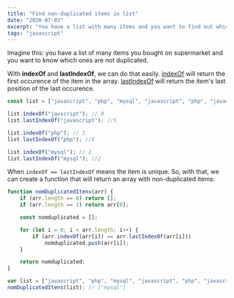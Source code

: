 ```yaml
---
title: "Find non-duplicated items in list"
date: "2020-07-03"
excerpt: "You have a list with many items and you want to find out which ones are not duplicated"
tags: "javascript"
---
```


Imagine this: you have a list of many items you bought on supermarket and you want to know which ones are not duplicated.

With **indexOf** and **lastIndexOf**, we can do that easily.
[indexOf](https://developer.mozilla.org/en-US/docs/Web/JavaScript/Reference/Global_Objects/Array/indexOf) will return the first occurence of the item in the array.
[lastIndexOf](https://developer.mozilla.org/en-US/docs/Web/JavaScript/Reference/Global_Objects/Array/lastIndexOf) will return the item's last position of the last occurence.

```js
const list = ["javascript", "php", "mysql", "javascript", "php", "javascript"];

list.indexOf("javscript"); // 0
list.lastIndexOf("javascript"); //5

list.indexOf("php"); // 1
list.lastIndexOf("php"); //4

list.indexOf("mysql"); // 2
list.lastIndexOf("mysql"); //2
```

When `indexOf == lastIndexOf` means the item is unique. So, with that, we can create a function that will return an array with non-duplicated items:

```js
function nomDuplicatedItens(arr) {
	if (arr.length == 0) return [];
	if (arr.length == 1) return arr[0];

	const nomduplicated = [];

	for (let i = 0; i < arr.length; i++) {
		if (arr.indexOf(arr[i]) == arr.lastIndexOf(arr[i]))
			nomduplicated.push(arr[i]);
	}

	return nomduplicated;
}

var list = ["javascript", "php", "mysql", "javascript", "php", "javascript"];
nomDuplicatedItens(list); // ["mysql"]
```
